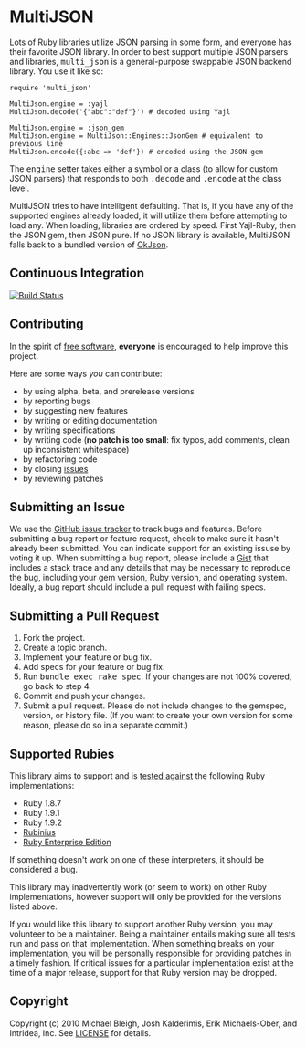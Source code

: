 MultiJSON
=========

Lots of Ruby libraries utilize JSON parsing in some form, and everyone has
their favorite JSON library. In order to best support multiple JSON parsers and
libraries, <tt>multi_json</tt> is a general-purpose swappable JSON backend
library. You use it like so:

    require 'multi_json'

    MultiJson.engine = :yajl
    MultiJson.decode('{"abc":"def"}') # decoded using Yajl

    MultiJson.engine = :json_gem
    MultiJson.engine = MultiJson::Engines::JsonGem # equivalent to previous line
    MultiJson.encode({:abc => 'def'}) # encoded using the JSON gem

The <tt>engine</tt> setter takes either a symbol or a class (to allow for
custom JSON parsers) that responds to both <tt>.decode</tt> and
<tt>.encode</tt> at the class level.

MultiJSON tries to have intelligent defaulting. That is, if you have any of the
supported engines already loaded, it will utilize them before attempting to
load any. When loading, libraries are ordered by speed. First Yajl-Ruby, then
the JSON gem, then JSON pure. If no JSON library is available, MultiJSON falls
back to a bundled version of [OkJson](https://github.com/kr/okjson).

Continuous Integration
----------------------
[![Build Status](https://secure.travis-ci.org/intridea/multi_json.png)](http://travis-ci.org/intridea/multi_json)

Contributing
------------
In the spirit of [free software](http://www.fsf.org/licensing/essays/free-sw.html), **everyone** is encouraged to help improve this project.

Here are some ways *you* can contribute:

* by using alpha, beta, and prerelease versions
* by reporting bugs
* by suggesting new features
* by writing or editing documentation
* by writing specifications
* by writing code (**no patch is too small**: fix typos, add comments, clean up inconsistent whitespace)
* by refactoring code
* by closing [issues](https://github.com/intridea/multi_json/issues)
* by reviewing patches

Submitting an Issue
-------------------
We use the [GitHub issue tracker](https://github.com/intridea/multi_json/issues) to track bugs and
features. Before submitting a bug report or feature request, check to make sure it hasn't already
been submitted. You can indicate support for an existing issuse by voting it up. When submitting a
bug report, please include a [Gist](https://gist.github.com/) that includes a stack trace and any
details that may be necessary to reproduce the bug, including your gem version, Ruby version, and
operating system. Ideally, a bug report should include a pull request with failing specs.

Submitting a Pull Request
-------------------------
1. Fork the project.
2. Create a topic branch.
3. Implement your feature or bug fix.
4. Add specs for your feature or bug fix.
5. Run <tt>bundle exec rake spec</tt>. If your changes are not 100% covered, go back to step 4.
6. Commit and push your changes.
7. Submit a pull request. Please do not include changes to the gemspec, version, or history file. (If you want to create your own version for some reason, please do so in a separate commit.)

Supported Rubies
----------------
This library aims to support and is [tested
against](http://travis-ci.org/intridea/multi_json) the following Ruby
implementations:

* Ruby 1.8.7
* Ruby 1.9.1
* Ruby 1.9.2
* [Rubinius](http://rubini.us)
* [Ruby Enterprise Edition](http://www.rubyenterpriseedition.com/)

If something doesn't work on one of these interpreters, it should be considered
a bug.

This library may inadvertently work (or seem to work) on other Ruby
implementations, however support will only be provided for the versions listed
above.

If you would like this library to support another Ruby version, you may
volunteer to be a maintainer. Being a maintainer entails making sure all tests
run and pass on that implementation. When something breaks on your
implementation, you will be personally responsible for providing patches in a
timely fashion. If critical issues for a particular implementation exist at the
time of a major release, support for that Ruby version may be dropped.

Copyright
---------
Copyright (c) 2010 Michael Bleigh, Josh Kalderimis, Erik Michaels-Ober, and Intridea, Inc.
See [LICENSE](https://github.com/intridea/multi_json/blob/master/LICENSE.md) for details.
